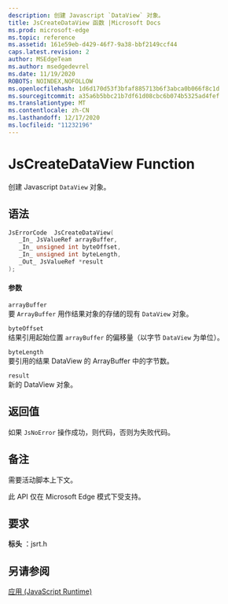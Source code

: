 ```yaml
---
description: 创建 Javascript `DataView` 对象。
title: JsCreateDataView 函数 |Microsoft Docs
ms.prod: microsoft-edge
ms.topic: reference
ms.assetid: 161e59eb-d429-46f7-9a38-bbf2149ccf44
caps.latest.revision: 2
author: MSEdgeTeam
ms.author: msedgedevrel
ms.date: 11/19/2020
ROBOTS: NOINDEX,NOFOLLOW
ms.openlocfilehash: 1d6d170d53f3bfaf885713b6f3abca0b066f8c1d
ms.sourcegitcommit: a35a6b5bbc21b7df61d08cbc6b074b5325ad4fef
ms.translationtype: MT
ms.contentlocale: zh-CN
ms.lasthandoff: 12/17/2020
ms.locfileid: "11232196"
---
```

# JsCreateDataView Function

创建 Javascript `DataView` 对象。  
  
## 语法  
  
```cpp  
JsErrorCode  JsCreateDataView(  
   _In_ JsValueRef arrayBuffer,  
   _In_ unsigned int byteOffset,  
   _In_ unsigned int byteLength,  
   _Out_ JsValueRef *result  
);  
```  
  
#### 参数  
 `arrayBuffer`  
 要 `ArrayBuffer` 用作结果对象的存储的现有 `DataView` 对象。  
  
 `byteOffset`  
 结果引用起始位置 `arrayBuffer` 的偏移量（以字节 `DataView` 为单位）。  
  
 `byteLength`  
 要引用的结果 DataView 的 ArrayBuffer 中的字节数。  
  
 `result`  
 新的 DataView 对象。  
  
## 返回值  
 如果 `JsNoError` 操作成功，则代码，否则为失败代码。  
  
## 备注  
 需要活动脚本上下文。  
  
 此 API 仅在 Microsoft Edge 模式下受支持。  
  
## 要求  
 **标头** ：jsrt.h  
  
## 另请参阅  
 [应用 (JavaScript Runtime)](../chakra-hosting/reference-javascript-runtime.md)
